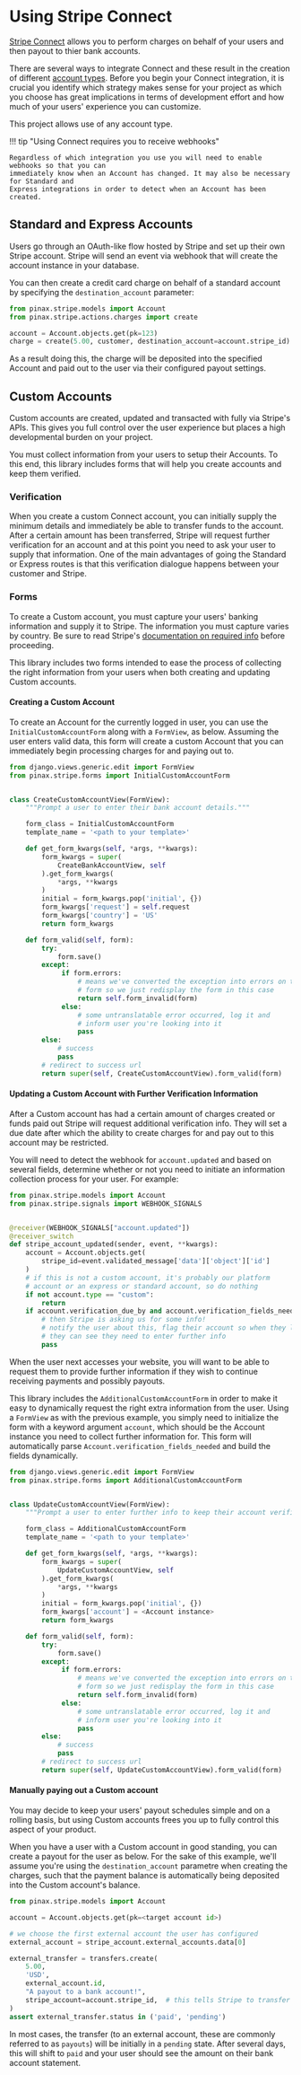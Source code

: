 # Using Stripe Connect

[Stripe Connect](https://stripe.com/connect) allows you to perform charges on behalf of your
users and then payout to thier bank accounts.

There are several ways to integrate Connect and these result in the creation of different
[account types](https://stripe.com/connect/account-types). Before you begin your Connect
integration, it is crucial you identify which strategy makes sense for your project as which
you choose has great implications in terms of development effort and how much of your users'
experience you can customize.

This project allows use of any account type.

!!! tip "Using Connect requires you to receive webhooks"

    Regardless of which integration you use you will need to enable webhooks so that you can
    immediately know when an Account has changed. It may also be necessary for Standard and
    Express integrations in order to detect when an Account has been created.


## Standard and Express Accounts

Users go through an OAuth-like flow hosted by Stripe and set up their own Stripe account.
Stripe will send an event via webhook that will create the account instance in your database.

You can then create a credit card charge on behalf of a standard account by specifying
the `destination_account` parameter:

```python
from pinax.stripe.models import Account
from pinax.stripe.actions.charges import create

account = Account.objects.get(pk=123)
charge = create(5.00, customer, destination_account=account.stripe_id)
```

As a result doing this, the charge will be deposited into the specified Account and
paid out to the user via their configured payout settings.


## Custom Accounts

Custom accounts are created, updated and transacted with fully via Stripe's APIs. This
gives you full control over the user experience but places a high developmental burden
on your project.

You must collect information from your users to setup their Accounts. To this end, this
library includes forms that will help you create accounts and keep them verified.

### Verification

When you create a custom Connect account, you can initially supply the minimum details
and immediately be able to transfer funds to the account. After a certain amount has
been transferred, Stripe will request further verification for an account and at this
point you need to ask your user to supply that information. One of the main advantages
of going the Standard or Express routes is that this verification dialogue happens
between your customer and Stripe.

### Forms

To create a Custom account, you must capture your users' banking information and supply it
to Stripe. The information you must capture varies by country. Be sure to read Stripe's
[documentation on required info](https://stripe.com/docs/connect/required-verification-information)
before proceeding.

This library includes two forms intended to ease the process of collecting the right information
from your users when both creating and updating Custom accounts.

#### Creating a Custom Account

To create an Account for the currently logged in user, you can use the `InitialCustomAccountForm`
along with a `FormView`, as below. Assuming the user enters valid data, this form
will create a custom Account that you can immediately begin processing charges for and paying out
to.

```python
from django.views.generic.edit import FormView
from pinax.stripe.forms import InitialCustomAccountForm


class CreateCustomAccountView(FormView):
    """Prompt a user to enter their bank account details."""

    form_class = InitialCustomAccountForm
    template_name = '<path to your template>'

    def get_form_kwargs(self, *args, **kwargs):
        form_kwargs = super(
            CreateBankAccountView, self
        ).get_form_kwargs(
            *args, **kwargs
        )
        initial = form_kwargs.pop('initial', {})
        form_kwargs['request'] = self.request
        form_kwargs['country'] = 'US'
        return form_kwargs

    def form_valid(self, form):
        try:
            form.save()
        except:
             if form.errors:
                 # means we've converted the exception into errors on the
                 # form so we just redisplay the form in this case
                 return self.form_invalid(form)
             else:
                 # some untranslatable error occurred, log it and
                 # inform user you're looking into it
                 pass
        else:
            # success
            pass
        # redirect to success url
        return super(self, CreateCustomAccountView).form_valid(form)

```

#### Updating a Custom Account with Further Verification Information

After a Custom account has had a certain amount of charges created or funds paid out
Stripe will request additional verification info. They will set a due date after which
the ability to create charges for and pay out to this account may be restricted.

You will need to detect the webhook for `account.updated` and based on several fields,
determine whether or not you need to initiate an information collection process for
your user. For example:

```python
from pinax.stripe.models import Account
from pinax.stripe.signals import WEBHOOK_SIGNALS


@receiver(WEBHOOK_SIGNALS["account.updated"])
@receiver_switch
def stripe_account_updated(sender, event, **kwargs):
    account = Account.objects.get(
        stripe_id=event.validated_message['data']['object']['id']
    )
    # if this is not a custom account, it's probably our platform
    # account or an express or standard account, so do nothing
    if not account.type == "custom":
        return
    if account.verification_due_by and account.verification_fields_needed:
        # then Stripe is asking us for some info!
        # notify the user about this, flag their account so when they login
        # they can see they need to enter further info
        pass

```

When the user next accesses your website, you will want to be able to request
them to provide further information if they wish to continue receiving payments
and possibly payouts.

This library includes the `AdditionalCustomAccountForm` in order to make it easy
to dynamically request the right extra information from the user. Using a `FormView`
as with the previous example, you simply need to initialize the form with a keyword
argument `account`, which should be the Account instance you need to collect
further information for. This form will automatically parse `Account.verification_fields_needed`
and build the fields dynamically.


```python
from django.views.generic.edit import FormView
from pinax.stripe.forms import AdditionalCustomAccountForm


class UpdateCustomAccountView(FormView):
    """Prompt a user to enter further info to keep their account verified."""

    form_class = AdditionalCustomAccountForm
    template_name = '<path to your template>'

    def get_form_kwargs(self, *args, **kwargs):
        form_kwargs = super(
            UpdateCustomAccountView, self
        ).get_form_kwargs(
            *args, **kwargs
        )
        initial = form_kwargs.pop('initial', {})
        form_kwargs['account'] = <Account instance>
        return form_kwargs

    def form_valid(self, form):
        try:
            form.save()
        except:
             if form.errors:
                 # means we've converted the exception into errors on the
                 # form so we just redisplay the form in this case
                 return self.form_invalid(form)
             else:
                 # some untranslatable error occurred, log it and
                 # inform user you're looking into it
                 pass
        else:
            # success
            pass
        # redirect to success url
        return super(self, UpdateCustomAccountView).form_valid(form)

```

#### Manually paying out a Custom account

You may decide to keep your users' payout schedules simple and on a rolling basis, but
using Custom accounts frees you up to fully control this aspect of your product.

When you have a user with a Custom account in good standing, you can create a payout for
the user as below. For the sake of this example, we'll assume you're using the `destination_account`
parametre when creating the charges, such that the payment balance is automatically being
deposited into the Custom account's balance.

```python
from pinax.stripe.models import Account

account = Account.objects.get(pk=<target account id>)

# we choose the first external account the user has configured
external_account = stripe_account.external_accounts.data[0]

external_transfer = transfers.create(
    5.00,
    'USD',
    external_account.id,
    "A payout to a bank account!",
    stripe_account=account.stripe_id,  # this tells Stripe to transfer from the balance of the Custom account
)
assert external_transfer.status in ('paid', 'pending')

```

In most cases, the transfer (to an external account, these are commonly referred to as `payouts`) will be
initially in a `pending` state. After several days, this will shift to `paid` and your user should see the
amount on their bank account statement.
